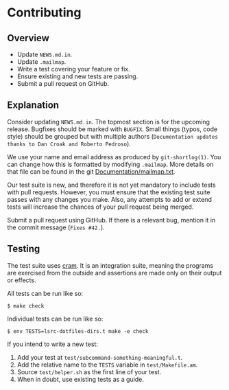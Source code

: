 Contributing
============

Overview
--------

- Update `NEWS.md.in`.
- Update `.mailmap`.
- Write a test covering your feature or fix.
- Ensure existing and new tests are passing.
- Submit a pull request on GitHub.

Explanation
-----------

Consider updating `NEWS.md.in`. The topmost section is for the upcoming
release. Bugfixes should be marked with `BUGFIX`. Small things (typos,
code style) should be grouped but with multiple authors (`Documentation
updates thanks to Dan Croak and Roberto Pedroso`).

We use your name and email address as produced by `git-shortlog(1)`. You
can change how this is formatted by modifying `.mailmap`. More details
on that file can be found in the git [Documentation/mailmap.txt][mailmap].

Our test suite is new, and therefore it is not yet mandatory to include 
tests with pull requests. However, you must ensure that the existing 
test suite passes with any changes you make. Also, any attempts to add 
or extend tests will increase the chances of your pull request being 
merged.

Submit a pull request using GitHub. If there is a relevant bug, mention
it in the commit message (`Fixes #42.`).

[mailmap]: https://github.com/git/git/blob/master/Documentation/mailmap.txt

Testing
-----

The test suite uses [cram][]. It is an integration suite, meaning the 
programs are exercised from the outside and assertions are made only on 
their output or effects.

All tests can be run like so:

    $ make check

Individual tests can be run like so:

    $ env TESTS=lsrc-dotfiles-dirs.t make -e check

If you intend to write a new test:

1. Add your test at `test/subcommand-something-meaningful.t`.
2. Add the relative name to the `TESTS` variable in `test/Makefile.am`.
3. Source `test/helper.sh` as the first line of your test.
4. When in doubt, use existing tests as a guide.

[cram]: https://bitheap.org/cram/
